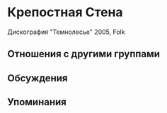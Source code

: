 # Крепостная Стена

Дискография
"Темнолесье" 2005, Folk

## Отношения с другими группами


## Обсуждения


## Упоминания

